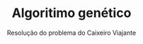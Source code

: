 <h1 align="center">Algoritimo genético</h1>
<p align="center">Resolução do problema do Caixeiro Viajante</p>
